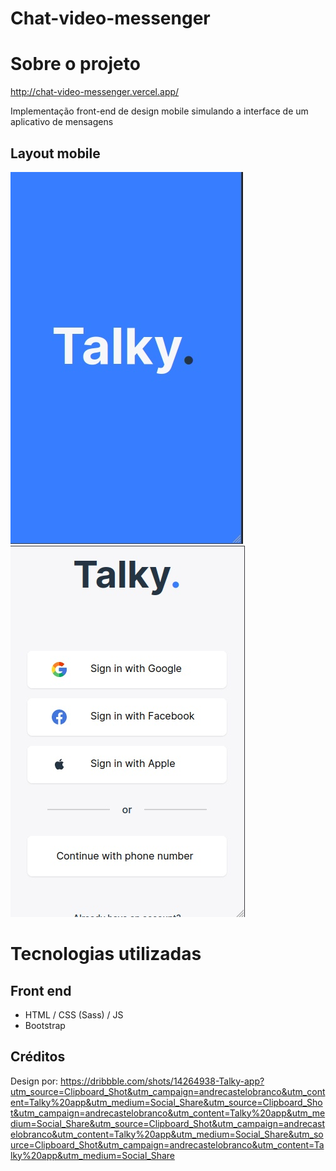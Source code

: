 # Chat-video-messenger

# Sobre o projeto

http://chat-video-messenger.vercel.app/

Implementação front-end de design mobile simulando a interface de um aplicativo de mensagens

## Layout mobile
![Mobile 1](https://github.com/0liv3ir4Luc4s/assets/blob/main/Chat-video-messenger-Mobile-1.jpg?raw=true) ![Mobile 2](https://github.com/0liv3ir4Luc4s/assets/blob/main/Chat-video-messenger-Mobile-2.jpg?raw=true)

# Tecnologias utilizadas
## Front end
- HTML / CSS (Sass) / JS
- Bootstrap

## Créditos

Design por: https://dribbble.com/shots/14264938-Talky-app?utm_source=Clipboard_Shot&utm_campaign=andrecastelobranco&utm_content=Talky%20app&utm_medium=Social_Share&utm_source=Clipboard_Shot&utm_campaign=andrecastelobranco&utm_content=Talky%20app&utm_medium=Social_Share&utm_source=Clipboard_Shot&utm_campaign=andrecastelobranco&utm_content=Talky%20app&utm_medium=Social_Share&utm_source=Clipboard_Shot&utm_campaign=andrecastelobranco&utm_content=Talky%20app&utm_medium=Social_Share
